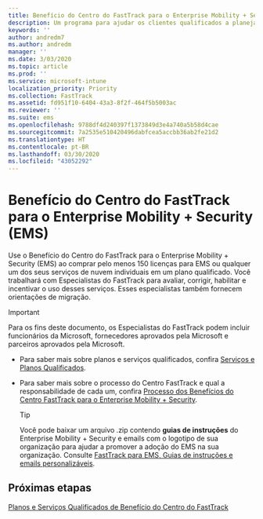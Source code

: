 ```yaml
---
title: Benefício do Centro do FastTrack para o Enterprise Mobility + Security (EMS)
description: Um programa para ajudar os clientes qualificados a planejar e implantar o Intune e o Azure Active Directory Premium
keywords: ''
author: andredm7
ms.author: andredm
manager: ''
ms.date: 3/03/2020
ms.topic: article
ms.prod: ''
ms.service: microsoft-intune
localization_priority: Priority
ms.collection: FastTrack
ms.assetid: fd951f10-6404-43a3-8f2f-464f5b5003ac
ms.reviewer: ''
ms.suite: ems
ms.openlocfilehash: 9788df4d240397f1373849d3e4a740a5b58d4cae
ms.sourcegitcommit: 7a2535e510420496dabfcea5accbb36ab2fe21d2
ms.translationtype: HT
ms.contentlocale: pt-BR
ms.lasthandoff: 03/30/2020
ms.locfileid: "43052292"
---
```

# <a name="fasttrack-center-benefit-for-enterprise-mobility--security-ems"></a>Benefício do Centro do FastTrack para o Enterprise Mobility + Security (EMS)

Use o Benefício do Centro do FastTrack para o Enterprise Mobility + Security (EMS) ao comprar pelo menos 150 licenças para EMS ou qualquer um dos seus serviços de nuvem individuais em um plano qualificado. Você trabalhará com Especialistas do FastTrack para avaliar, corrigir, habilitar e incentivar o uso desses serviços. Esses especialistas também fornecem orientações de migração. 

> [!IMPORTANT]
> Para os fins deste documento, os Especialistas do FastTrack podem incluir funcionários da Microsoft, fornecedores aprovados pela Microsoft e parceiros aprovados pela Microsoft.

- Para saber mais sobre planos e serviços qualificados, confira [Serviços e Planos Qualificados](M365-eligible-services-and-plans.md).

- Para saber mais sobre o processo do Centro FastTrack e qual a responsabilidade de cada um, confira [Processo dos Benefícios do Centro FastTrack para o Enterprise Mobility + Security](EMS-fasttrack-process.md).

    > [!TIP]
    > Você pode baixar um arquivo .zip contendo **guias de instruções** do Enterprise Mobility + Security e emails com o logotipo de sua organização para ajudar a promover a adoção do EMS na sua organização. Consulte [FastTrack para EMS, Guias de instruções e emails personalizáveis](https://gallery.technet.microsoft.com/FastTrack-for-EMS-How-To-f170da4c).

## <a name="next-steps"></a>Próximas etapas

[Planos e Serviços Qualificados de Benefício do Centro do FastTrack](M365-eligible-services-and-plans.md)

